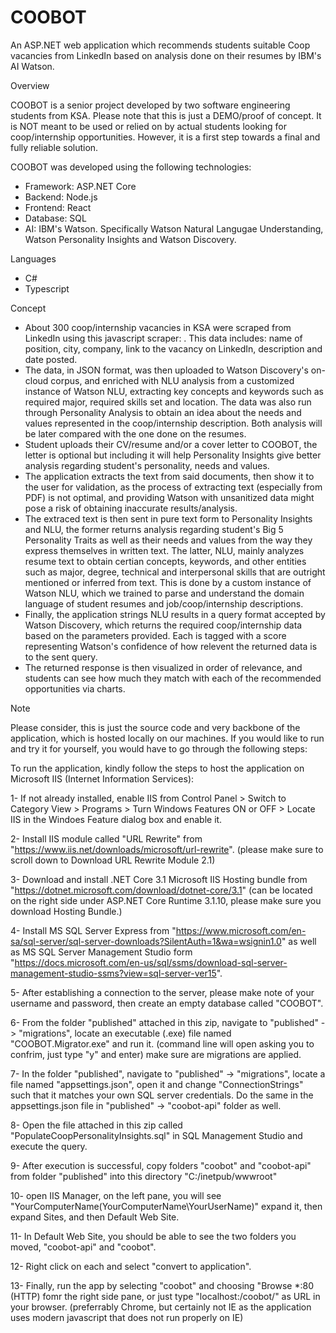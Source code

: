 # COOBOT
An ASP.NET web application which recommends students suitable Coop vacancies from LinkedIn based on analysis done on their resumes by IBM's AI Watson.

Overview

COOBOT is a senior project developed by two software engineering students from KSA. Please note that this is just a DEMO/proof of concept. It is NOT meant to be used or relied on by actual students looking for coop/internship opportunities. However, it is a first step towards a final and fully reliable solution.   

COOBOT was developed using the following technologies: 
- Framework: ASP.NET Core
- Backend: Node.js
- Frontend: React
- Database: SQL
- AI: IBM's Watson. Specifically Watson Natural Langugae Understanding, Watson Personality Insights and Watson Discovery. 

Languages
- C#
- Typescript


Concept
- About 300 coop/internship vacancies in KSA were scraped from LinkedIn using this javascript scraper: . This data includes: name of position, city, company, link to the vacancy on LinkedIn, description and date posted.
- The data, in JSON format, was then uploaded to Watson Discovery's on-cloud corpus, and enriched with NLU analysis from a customized instance of Watson NLU, extracting key concepts and keywords such as required major, required skills set and location. The data was also run through Personality Analysis to obtain an idea about the needs and values represented in the coop/internship description. Both analysis will be later compared with the one done on the resumes. 
- Student uploads their CV/resume and/or a cover letter to COOBOT, the letter is optional but including it will help Personality Insights give better analysis regarding student's personality, needs and values. 
- The application extracts the text from said documents, then show it to the user for validation, as the process of extracting text (especially from PDF) is not optimal, and providing Watson with unsanitized data might pose a risk of obtaining inaccurate results/analysis. 
- The extraced text is then sent in pure text form to Personality Insights and NLU, the former returns analysis regarding student's Big 5 Personality Traits as well as their needs and values from the way they express themselves in written text. The latter, NLU, mainly analyzes resume text to obtain certian concepts, keywords, and other entities such as major, degree, technical and interpersonal skills that are outright mentioned or inferred from text. This is done by a custom instance of Watson NLU, which we trained to parse and understand the domain language of student resumes and job/coop/internship descriptions. 
- Finally, the application strings NLU results in a query format accepted by Watson Discovery, which returns the required coop/internship data based on the parameters provided. Each is tagged with a score representing Watson's confidence of how relevent the returned data is to the sent query.  
- The returned response is then visualized in order of relevance, and students can see how much they match with each of the recommended opportunities via charts. 

Note

Please consider, this is just the source code and very backbone of the application, which is hosted locally on our machines. If you would like to run and try it for yourself, you would have to go through the following steps: 

To run the application, kindly follow the steps to host the application on Microsoft IIS (Internet Information Services): 

1- If not already installed, enable IIS from Control Panel > Switch to Category View > Programs > Turn Windows Features ON or OFF > Locate IIS in the Windoes Feature dialog box and enable it. 

2- Install IIS module called "URL Rewrite" from "https://www.iis.net/downloads/microsoft/url-rewrite". (please make sure to scroll down to Download URL Rewrite Module 2.1)

3- Download and install .NET Core 3.1 Microsoft IIS Hosting bundle from "https://dotnet.microsoft.com/download/dotnet-core/3.1" (can be located on the right side under ASP.NET Core Runtime 3.1.10, please make sure you download Hosting Bundle.)

4- Install MS SQL Server Express from "https://www.microsoft.com/en-sa/sql-server/sql-server-downloads?SilentAuth=1&wa=wsignin1.0" as well as MS SQL Server Management Studio form "https://docs.microsoft.com/en-us/sql/ssms/download-sql-server-management-studio-ssms?view=sql-server-ver15".

5- After establishing a connection to the server, please make note of your username and password, then create an empty database called "COOBOT". 

6- From the folder "published" attached in this zip, navigate to "published" -> "migrations", locate an executable (.exe) file named "COOBOT.Migrator.exe" and run it. (command line will open asking you to confrim, just type "y" and enter) make sure are migrations are applied.

7- In the folder "published", navigate to "published" -> "migrations", locate a file named "appsettings.json", open it and change "ConnectionStrings" such that it matches your own SQL server credentials. Do the same in the appsettings.json file in "published" -> "coobot-api" folder as well. 

8- Open the file attached in this zip called "PopulateCoopPersonalityInsights.sql" in SQL Management Studio and execute the query. 

9- After execution is successful, copy folders "coobot" and "coobot-api" from folder "published" into this directory "C:/inetpub/wwwroot"

10- open IIS Manager, on the left pane, you will see "YourComputerName(YourComputerName\YourUserName)" expand it, then expand Sites, and then Default Web Site.

11- In Default Web Site, you should be able to see the two folders you moved, "coobot-api" and "coobot".

12- Right click on each and select "convert to application".

13- Finally, run the app by selecting "coobot" and choosing "Browse *:80 (HTTP) fomr the right side pane, or just type "localhost:/coobot/" as URL in your browser. (preferrably Chrome, but certainly not IE as the application uses modern javascript that does not run properly on IE)



